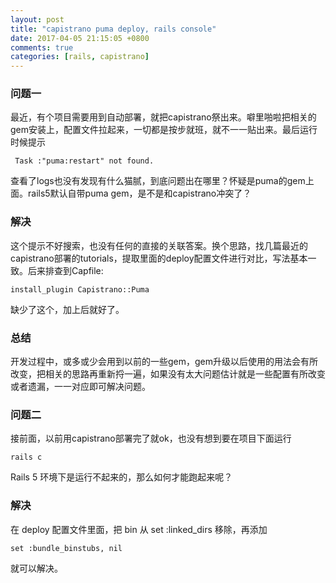 ```yaml
---
layout: post
title: "capistrano puma deploy, rails console"
date: 2017-04-05 21:15:05 +0800
comments: true
categories: [rails, capistrano]
---
```


### 问题一

最近，有个项目需要用到自动部署，就把capistrano祭出来。噼里啪啦把相关的gem安装上，配置文件拉起来，一切都是按步就班，就不一一贴出来。最后运行时候提示

` Task :"puma:restart" not found.`

查看了logs也没有发现有什么猫腻，到底问题出在哪里？怀疑是puma的gem上面。rails5默认自带puma gem，是不是和capistrano冲突了？

### 解决

这个提示不好搜索，也没有任何的直接的关联答案。换个思路，找几篇最近的capistrano部署的tutorials，提取里面的deploy配置文件进行对比，写法基本一致。后来排查到Capfile:

`install_plugin Capistrano::Puma`

缺少了这个，加上后就好了。

### 总结

开发过程中，或多或少会用到以前的一些gem，gem升级以后使用的用法会有所改变，把相关的思路再重新捋一遍，如果没有太大问题估计就是一些配置有所改变或者遗漏，一一对应即可解决问题。

### 问题二
接前面，以前用capistrano部署完了就ok，也没有想到要在项目下面运行

`rails c`

Rails 5 环境下是运行不起来的，那么如何才能跑起来呢？
### 解决

在 deploy 配置文件里面，把 bin 从 set :linked_dirs 移除，再添加 

`set :bundle_binstubs, nil `

就可以解决。


